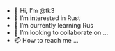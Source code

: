 - 👋 Hi, I’m @tk3
- 👀 I’m interested in Rust
- 🌱 I’m currently learning Rus
- 💞️ I’m looking to collaborate on ...
- 📫 How to reach me ...

<!---
tk3/tk3 is a ✨ special ✨ repository because its `README.md` (this file) appears on your GitHub profile.
You can click the Preview link to take a look at your changes.
--->

